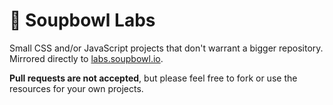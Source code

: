# 🧪 Soupbowl Labs

Small CSS and/or JavaScript projects that don't warrant a bigger repository. Mirrored directly to [labs.soupbowl.io](https://labs.soupbowl.io).

**Pull requests are not accepted**, but please feel free to fork or use the resources for your own projects.
